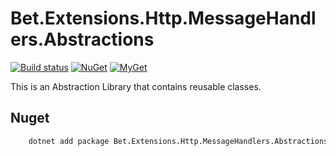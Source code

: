 ﻿# Bet.Extensions.Http.MessageHandlers.Abstractions

[![Build status](https://ci.appveyor.com/api/projects/status/tmqs7xbq1aqee3md/branch/master?svg=true)](https://ci.appveyor.com/project/kdcllc/bet-extensions-resilience/branch/master)
[![NuGet](https://img.shields.io/nuget/v/Bet.Extensions.Http.MessageHandlers.Abstractions.svg)](https://www.nuget.org/packages?q=Bet.Extensions.Http.MessageHandlers.Abstractions)
[![MyGet](https://img.shields.io/myget/kdcllc/v/Bet.Extensions.Http.MessageHandlers.Abstractions.svg?label=myget)](https://www.myget.org/F/kdcllc/api/v2)

This is an Abstraction Library that contains reusable classes.

## Nuget

```cmd
    dotnet add package Bet.Extensions.Http.MessageHandlers.Abstractions
```

